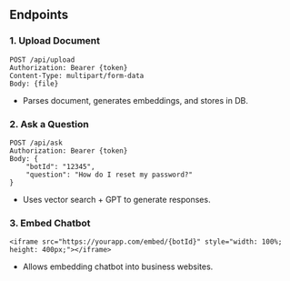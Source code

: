 ## **Endpoints**

### **1. Upload Document**

```
POST /api/upload
Authorization: Bearer {token}
Content-Type: multipart/form-data
Body: {file}
```

- Parses document, generates embeddings, and stores in DB.

### **2. Ask a Question**

```
POST /api/ask
Authorization: Bearer {token}
Body: {
    "botId": "12345",
    "question": "How do I reset my password?"
}
```

- Uses vector search + GPT to generate responses.

### **3. Embed Chatbot**

```
<iframe src="https://yourapp.com/embed/{botId}" style="width: 100%; height: 400px;"></iframe>
```

- Allows embedding chatbot into business websites.

